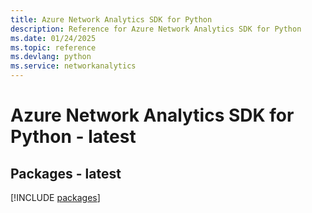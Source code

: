 ```yaml
---
title: Azure Network Analytics SDK for Python
description: Reference for Azure Network Analytics SDK for Python
ms.date: 01/24/2025
ms.topic: reference
ms.devlang: python
ms.service: networkanalytics
---
```

# Azure Network Analytics SDK for Python - latest
## Packages - latest
[!INCLUDE [packages](network-analytics-index.md)]